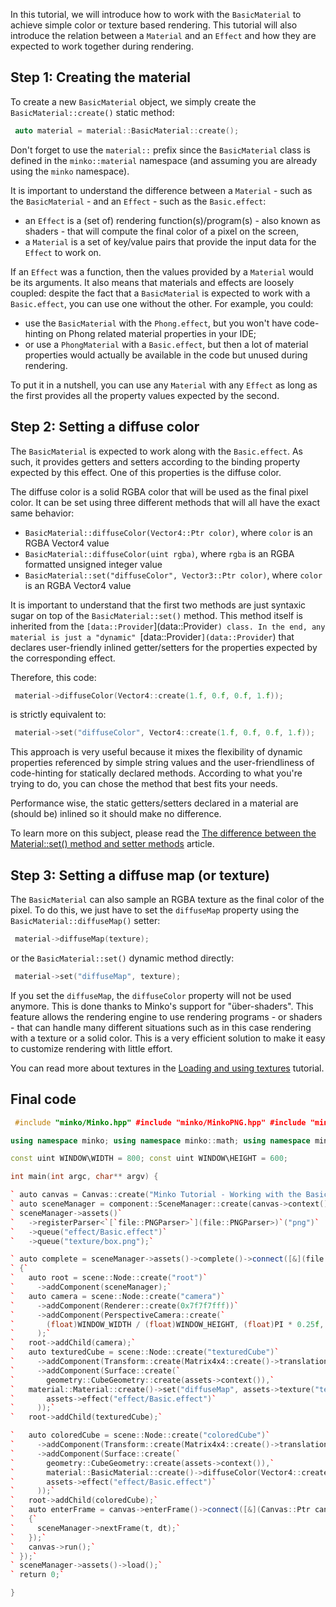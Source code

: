 In this tutorial, we will introduce how to work with the `BasicMaterial` to achieve simple color or texture based rendering. This tutorial will also introduce the relation between a `Material` and an `Effect` and how they are expected to work together during rendering.

Step 1: Creating the material
-----------------------------

To create a new `BasicMaterial` object, we simply create the `BasicMaterial::create()` static method:


```cpp
 auto material = material::BasicMaterial::create(); 
```


Don't forget to use the `material::` prefix since the `BasicMaterial` class is defined in the `minko::material` namespace (and assuming you are already using the `minko` namespace).

It is important to understand the difference between a `Material` - such as the `BasicMaterial` - and an `Effect` - such as the `Basic.effect`:

-   an `Effect` is a (set of) rendering function(s)/program(s) - also known as shaders - that will compute the final color of a pixel on the screen,
-   a `Material` is a set of key/value pairs that provide the input data for the `Effect` to work on.

If an `Effect` was a function, then the values provided by a `Material` would be its arguments. It also means that materials and effects are loosely coupled: despite the fact that a `BasicMaterial` is expected to work with a `Basic.effect`, you can use one without the other. For example, you could:

-   use the `BasicMaterial` with the `Phong.effect`, but you won't have code-hinting on Phong related material properties in your IDE;
-   or use a `PhongMaterial` with a `Basic.effect`, but then a lot of material properties would actually be available in the code but unused during rendering.

To put it in a nutshell, you can use any `Material` with any `Effect` as long as the first provides all the property values expected by the second.

Step 2: Setting a diffuse color
-------------------------------

The `BasicMaterial` is expected to work along with the `Basic.effect`. As such, it provides getters and setters according to the binding property expected by this effect. One of this properties is the diffuse color.

The diffuse color is a solid RGBA color that will be used as the final pixel color. It can be set using three different methods that will all have the exact same behavior:

-   `BasicMaterial::diffuseColor(Vector4::Ptr color)`, where `color` is an RGBA Vector4 value
-   `BasicMaterial::diffuseColor(uint rgba)`, where `rgba` is an RGBA formatted unsigned integer value
-   `BasicMaterial::set("diffuseColor", Vector3::Ptr color)`, where `color` is an RGBA Vector4 value

It is important to understand that the first two methods are just syntaxic sugar on top of the `BasicMaterial::set()` method. This method itself is inherited from the `[data::Provider`](data::Provider`) class. In the end, any material is just a "dynamic" `[data::Provider`](data::Provider`) that declares user-friendly inlined getter/setters for the properties expected by the corresponding effect.

Therefore, this code:


```cpp
 material->diffuseColor(Vector4::create(1.f, 0.f, 0.f, 1.f)); 
```


is strictly equivalent to:


```cpp
 material->set("diffuseColor", Vector4::create(1.f, 0.f, 0.f, 1.f)); 
```


This approach is very useful because it mixes the flexibility of dynamic properties referenced by simple string values and the user-friendliness of code-hinting for statically declared methods. According to what you're trying to do, you can chose the method that best fits your needs.

Performance wise, the static getters/setters declared in a material are (should be) inlined so it should make no difference.

To learn more on this subject, please read the [The difference between the Material::set() method and setter methods](The_difference_between_the_Material::set()_method_and_setter_methods) article.

Step 3: Setting a diffuse map (or texture)
------------------------------------------

The `BasicMaterial` can also sample an RGBA texture as the final color of the pixel. To do this, we just have to set the `diffuseMap` property using the `BasicMaterial::diffuseMap()` setter:


```cpp
 material->diffuseMap(texture); 
```


or the `BasicMaterial::set()` dynamic method directly:


```cpp
 material->set("diffuseMap", texture); 
```


If you set the `diffuseMap`, the `diffuseColor` property will not be used anymore. This is done thanks to Minko's support for "über-shaders". This feature allows the rendering engine to use rendering programs - or shaders - that can handle many different situations such as in this case rendering with a texture or a solid color. This is a very efficient solution to make it easy to customize rendering with little effort.

You can read more about textures in the [Loading and using textures](Loading_and_using_textures.md) tutorial.

Final code
----------


```cpp
 #include "minko/Minko.hpp" #include "minko/MinkoPNG.hpp" #include "minko/MinkoSDL.hpp"

using namespace minko; using namespace minko::math; using namespace minko::component;

const uint WINDOW\WIDTH = 800; const uint WINDOW\HEIGHT = 600;

int main(int argc, char** argv) {

` auto canvas = Canvas::create("Minko Tutorial - Working with the BasicMaterial", WINDOW_WIDTH, WINDOW_HEIGHT);`
` auto sceneManager = component::SceneManager::create(canvas->context());`
` sceneManager->assets()`
`   ->registerParser<`[`file::PNGParser>`](file::PNGParser>)`("png")`
`   ->queue("effect/Basic.effect")`
`   ->queue("texture/box.png");`

` auto complete = sceneManager->assets()->complete()->connect([&](file::AssetLibrary::Ptr assets)`
` {`
`   auto root = scene::Node::create("root")`
`     ->addComponent(sceneManager);`
`   auto camera = scene::Node::create("camera")`
`     ->addComponent(Renderer::create(0x7f7f7fff))`
`     ->addComponent(PerspectiveCamera::create(`
`       (float)WINDOW_WIDTH / (float)WINDOW_HEIGHT, (float)PI * 0.25f, .1f, 1000.f)`
`     );`
`   root->addChild(camera);`
`   auto texturedCube = scene::Node::create("texturedCube")`
`     ->addComponent(Transform::create(Matrix4x4::create()->translation(-2.f, 0.f, -5.f)))`
`     ->addComponent(Surface::create(`
`       geometry::CubeGeometry::create(assets->context()),`
`   material::Material::create()->set("diffuseMap", assets->texture("texture/box.png")),`
`       assets->effect("effect/Basic.effect")`
`     ));`
`   root->addChild(texturedCube);`

`   auto coloredCube = scene::Node::create("coloredCube")`
`     ->addComponent(Transform::create(Matrix4x4::create()->translation(2.f, 0.f, -5.f)))`
`     ->addComponent(Surface::create(`
`       geometry::CubeGeometry::create(assets->context()),`
`       material::BasicMaterial::create()->diffuseColor(Vector4::create(0.f, 0.f, 1.f, 1.f)),`
`       assets->effect("effect/Basic.effect")`
`     ));`
`   root->addChild(coloredCube);`
`   auto enterFrame = canvas->enterFrame()->connect([&](Canvas::Ptr canvas, float t, float dt)`
`   {`
`     sceneManager->nextFrame(t, dt);`
`   });`
`   canvas->run();`
` });`
` sceneManager->assets()->load();`
` return 0;`

} 
```


